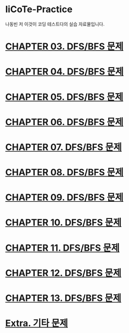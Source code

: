 # IiCoTe-Practice
나동빈 저 이것이 코딩 테스트다의 실습 자료물입니다.

# <a href="https://github.com/roqhdehd502/IiCoTe-Practice/tree/main/CHAPTER03">CHAPTER 03. DFS/BFS 문제</a>

# <a href="https://github.com/roqhdehd502/IiCoTe-Practice/tree/main/CHAPTER04">CHAPTER 04. DFS/BFS 문제</a>

# <a href="https://github.com/roqhdehd502/IiCoTe-Practice/tree/main/CHAPTER05">CHAPTER 05. DFS/BFS 문제</a>

# <a href="https://github.com/roqhdehd502/IiCoTe-Practice/tree/main/CHAPTER06">CHAPTER 06. DFS/BFS 문제</a>

# <a href="https://github.com/roqhdehd502/IiCoTe-Practice/tree/main/CHAPTER07">CHAPTER 07. DFS/BFS 문제</a>

# <a href="https://github.com/roqhdehd502/IiCoTe-Practice/tree/main/CHAPTER08">CHAPTER 08. DFS/BFS 문제</a>

# <a href="https://github.com/roqhdehd502/IiCoTe-Practice/tree/main/CHAPTER09">CHAPTER 09. DFS/BFS 문제</a>

# <a href="https://github.com/roqhdehd502/IiCoTe-Practice/tree/main/CHAPTER10">CHAPTER 10. DFS/BFS 문제</a>

# <a href="https://github.com/roqhdehd502/IiCoTe-Practice/tree/main/CHAPTER11">CHAPTER 11. DFS/BFS 문제</a>

# <a href="https://github.com/roqhdehd502/IiCoTe-Practice/tree/main/CHAPTER12">CHAPTER 12. DFS/BFS 문제</a>

# <a href="https://github.com/roqhdehd502/IiCoTe-Practice/tree/main/CHAPTER13">CHAPTER 13. DFS/BFS 문제</a>

# <a href="https://github.com/roqhdehd502/IiCoTe-Practice/tree/main/CHAPTER13">Extra. 기타 문제</a>
